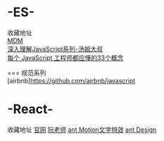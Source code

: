 # -ES-

收藏地址  
[MDM](https://github.com/jobbole/awesome-javascript-cn)  
[深入理解JavaScript系列-汤姆大叔](http://www.cnblogs.com/TomXu/archive/2011/12/15/2288411.html)  
[每个 JavaScript 工程师都应懂的33个概念](https://github.com/stephentian/33-js-concepts)  


=== 规范系列   
[airbnb]https://github.com/airbnb/javascript



# -React-
收藏地址
[官网](https://reactjs.org/)
[阮老师](http://www.ruanyifeng.com/blog/2015/03/react.html)
[ant Motion文字特效](https://motion.ant.design/components/tween-one#components-tween-one-demo-position)
[ant Design](https://ant.design/index-cn)
